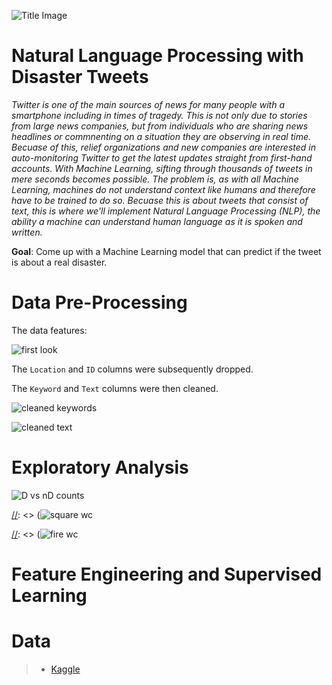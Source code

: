 ![Title Image](https://github.com/trentenAB/SpringBoard/blob/main/DisasterTweets/images/Disaster%20Tweets%20pic.png)
# Natural Language Processing with Disaster Tweets
*Twitter is one of the main sources of news for many people with a smartphone including in times of tragedy. This is not only due to stories from large news companies, but from individuals who are sharing news headlines or commnenting on a situation they are observing in real time. Becuase of this, relief organizations and new companies are interested in auto-monitoring Twitter to get the latest updates straight from first-hand accounts. With Machine Learning, sifting through thousands of tweets in mere seconds becomes possible. The problem is, as with all Machine Learning, machines do not understand context like humans and therefore have to be trained to do so. Becuase this is about tweets that consist of text, this is where we'll implement Natural Language Processing (NLP), the ability a machine can understand human language as it is spoken and written.*     

**Goal**: Come up with a Machine Learning model that can predict if the tweet is about a real disaster. 

# Data Pre-Processing
The data features:

![first look](https://github.com/trentenAB/SpringBoard/blob/main/DisasterTweets/images/FirstHead.png)

The `Location` and `ID` columns were subsequently dropped. 

The `Keyword` and `Text` columns were then cleaned. 

![cleaned keywords](https://github.com/trentenAB/SpringBoard/blob/main/DisasterTweets/images/keyword%20cleaning.png) 

![cleaned text](https://github.com/trentenAB/SpringBoard/blob/main/DisasterTweets/images/text%20prep.png)

# Exploratory Analysis
![D vs nD counts](https://github.com/trentenAB/SpringBoard/blob/main/DisasterTweets/images/counts%20D%20vs%20nD.png)

[//]: <![D distribution](https://github.com/trentenAB/SpringBoard/blob/main/DisasterTweets/images/Tweet%20length%20D.png)![nD dist.](https://github.com/trentenAB/SpringBoard/blob/main/DisasterTweets/images/Tweet%20length%20nD.png)>

[//]: < ![top keywords](https://github.com/trentenAB/SpringBoard/blob/main/DisasterTweets/images/common%20keyword%20bar.png)>

[//]: <> (![square wc](https://github.com/trentenAB/SpringBoard/blob/main/DisasterTweets/images/square%20wc.png)

[//]: <> (![fire wc](https://github.com/trentenAB/SpringBoard/blob/main/DisasterTweets/images/fire%20wc.png)
# Feature Engineering and Supervised Learning

# Data
> * [Kaggle](https://www.kaggle.com/c/nlp-getting-started/data)

